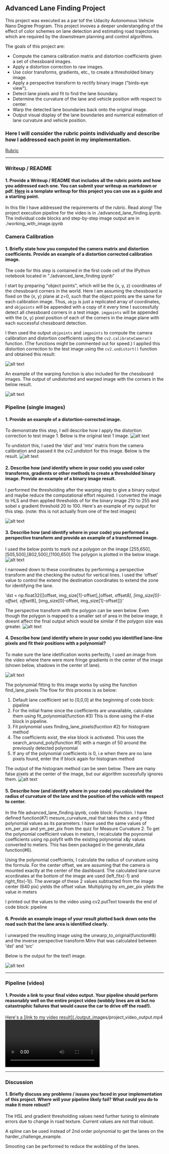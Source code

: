 
## Advanced Lane Finding Project
This project was executed as a par tof the Udacity Autonomous Vehicle Nano Degree Program. This project invoves a deeper understangding of the effect of color schemes on lane detection and estimating road trajectories which are required by the downstream planning and control algorithms.

The goals of this project are:

* Compute the camera calibration matrix and distortion coefficients given a set of chessboard images.
* Apply a distortion correction to raw images.
* Use color transforms, gradients, etc., to create a thresholded binary image.
* Apply a perspective transform to rectify binary image ("birds-eye view").
* Detect lane pixels and fit to find the lane boundary.
* Determine the curvature of the lane and vehicle position with respect to center.
* Warp the detected lane boundaries back onto the original image.
* Output visual display of the lane boundaries and numerical estimation of lane curvature and vehicle position.

[//]: # (Image References)

[image1]: ./output_images/test_undist.jpg "Undistorted"
[image2]: ./output_images/test_undist_and_warped.jpg "Undistorted and Warped Chessboard"
[image3]: ./test_images/test1.jpg "Test Image 1"
[image4]: ./output_images/test_undist.jpg "Undistorted Test 1 Image"
[image5]: ./output_images/test1_color_sobel_threshold.jpg "Color and Gradient Threshold Test 1"
[image6]: ./output_images/straight_lines1_mask.jpg "Straight Lines 1 with the mask for perspective transform"
[image7]: ./output_images/straight_lines1_warped.jpg "Straight Lines 1 Warped"
[image8]: ./output_images/test7.jpg "Custom test image"
[image9]: ./output_images/output_test1_polynomial.jpg "Polynomial identification using histogram"
[image10]: ./output_images/lane_output.jpg "Output test1 lane"
[video1]: ./output_images/project_video_output.mp4 "Output Video"


### Here I will consider the rubric points individually and describe how I addressed each point in my implementation.  
[Rubric](https://review.udacity.com/#!/rubrics/571/view)

---

### Writeup / README

#### 1. Provide a Writeup / README that includes all the rubric points and how you addressed each one.  You can submit your writeup as markdown or pdf.  [Here](https://github.com/udacity/CarND-Advanced-Lane-Lines/blob/master/writeup_template.md) is a template writeup for this project you can use as a guide and a starting point.  

In this file I have addressed the requirements of the rubric. Read along!
The project execution pipeline for the video is in ./advanced_lane_finding.ipynb. The individual code blocks and step-by-step image output are in ./working_with_image.ipynb


### Camera Calibration

#### 1. Briefly state how you computed the camera matrix and distortion coefficients. Provide an example of a distortion corrected calibration image.

The code for this step is contained in the first code cell of the IPython notebook located in "./advanced_lane_finding.ipynb" 

I start by preparing "object points", which will be the (x, y, z) coordinates of the chessboard corners in the world. Here I am assuming the chessboard is fixed on the (x, y) plane at z=0, such that the object points are the same for each calibration image.  Thus, `objp` is just a replicated array of coordinates, and `objpoints` will be appended with a copy of it every time I successfully detect all chessboard corners in a test image.  `imgpoints` will be appended with the (x, y) pixel position of each of the corners in the image plane with each successful chessboard detection.  

I then used the output `objpoints` and `imgpoints` to compute the camera calibration and distortion coefficients using the `cv2.calibrateCamera()` function. (The functions might be commented out for speed.) I applied this distortion correction to the test image using the `cv2.undistort()` function and obtained this result: 


![alt text][image1]

An example of the warping function is also included for the chessboard images. The output of undistorted and warped image with the corners in the below result.

![alt text][image2]


### Pipeline (single images)

#### 1. Provide an example of a distortion-corrected image.

To demonstrate this step, I will describe how I apply the distortion correction to test image 1. Below is the original test 1 image. 
![alt text][image3]

To undistort this, I used the 'dist' and 'mtx' matrix from the camera calibration and passed it the cv2.undistort for this image. Below is the result. 
![alt text][image4]



#### 2. Describe how (and identify where in your code) you used color transforms, gradients or other methods to create a thresholded binary image.  Provide an example of a binary image result.


I performed the thresholding after the warping step to give a binary output and maybe reduce the computational effort required. 
I converted the image to HLS and then applied thresholds of for the binary image 210 to 255 and sobel x gradient threshold 20 to 100.
Here's an example of my output for this step.  (note: this is not actually from one of the test images)

![alt text][image5]

#### 3. Describe how (and identify where in your code) you performed a perspective transform and provide an example of a transformed image.


I used the below points to mark out a polygon on the image [255,650],[505,500],[802,500],[1100,650]
The polygon is plotted in the below image.
![alt text][image6]

I narrowed down to these coordinates by performing a perspective transform and the checking the outout for vertical lines.
I used the 'offset' value to control the extend the destination coordinates to extend the zone for identifying the lane.

'dst = np.float32([[offset, img_size[1]-offset],[offset, offset*8], [img_size[0]-offset, offset*8], 
                                 [img_size[0]-offset, img_size[1]-offset]])'

The perspective transform with the polygon can be seen below. Even though the polygon is mapped to a smaller set of area in the below  image, it doesnt affect the final output which would be similar if the polygon size was greater.
![alt text][image7]



#### 4. Describe how (and identify where in your code) you identified lane-line pixels and fit their positions with a polynomial?

To make sure the lane idetification works perfectly, I used an image from the video where there were more fringe gradients in the center of the image (shown below, shadows in the center of lane).

![alt text][image8]

The polynomial fitting to this image works by using the function find_lane_pixels
The flow for this process is as below:
1. Default lane coefficient set to [0,0,0] at the beginning of code block: pipeline
2. For the initial frame since the coefficients are unavailable, calculate them using fit_polynomial(function #3) 
    This is done using the if-else block in pipeline.
3. Fit polynomial uses finding_lane_pixels(fucntion #2) for histogram method  
4. The coefficients exist, the else block is activated. This uses the search_around_poly(function #5) with a margin of 50    around the previously detected polynomial
5. If any of the polynomial coefficients is 0, i.e when there are no lane pixels found, enter the if block again for histogram method

The output of the histogram method can be seen below.
There are many false pixels at the center of the image, but our algorithm sucessfully ignores them. 
![alt text][image9]


#### 5. Describe how (and identify where in your code) you calculated the radius of curvature of the lane and the position of the vehicle with respect to center.

In the file advanced_lane_finding.ipynb, code block: Function.
I have defined function(#7) mesure_curvature_real that takes the x and y fitted polynomial values as its parameters. 
I have used the same values of xm_per_pix and ym_per_pix from the quiz for Measure Curvature 2. 
To get the polynomial coefficient values in meters, I recalculate the poynomial coefficients using np.polyfit with the existing polynomial x&y values converted to meters. This has been packaged in the generate_data function(#6).

Using the polynomial coeffcients, I calculate the radius of curvature using the formula. For the center offset, we are assuming that the camera is mounted exactly at the center of the dashboard. The calculated lane curve xcordinates at the bottom of the image are used (left_fitx(-1) and right_fitx(-1)). The average of these 2 values subtracted from the image center (640 pix) yields the offset value. Multiplying by xm_per_pix yileds the value in meters 

I printed out the values to the video using cv2.putText towards the end of code block: pipeline

#### 6. Provide an example image of your result plotted back down onto the road such that the lane area is identified clearly.

I unwarped the resulting image using the unwarp_to_original(function#8) and the inverse perspective transform Minv that was calculated between 'dst' and 'src'

Below is the output for the test1 image.

![alt text][image10]

---

### Pipeline (video)

#### 1. Provide a link to your final video output.  Your pipeline should perform reasonably well on the entire project video (wobbly lines are ok but no catastrophic failures that would cause the car to drive off the road!).

Here's a [link to my video result](./output_images/project_video_output.mp4
![alt text][video1]

---

### Discussion

#### 1. Briefly discuss any problems / issues you faced in your implementation of this project.  Where will your pipeline likely fail?  What could you do to make it more robust?

The HSL and gradient thresholding values need further tuning to eliminate errors due to change in road texture. Current values are not that robust.

A spline can be used instead of 2nd order polynomial to get the lanes on the harder_challenge_example.

Smooting can be performed to reduce the wobbling of the lanes.
